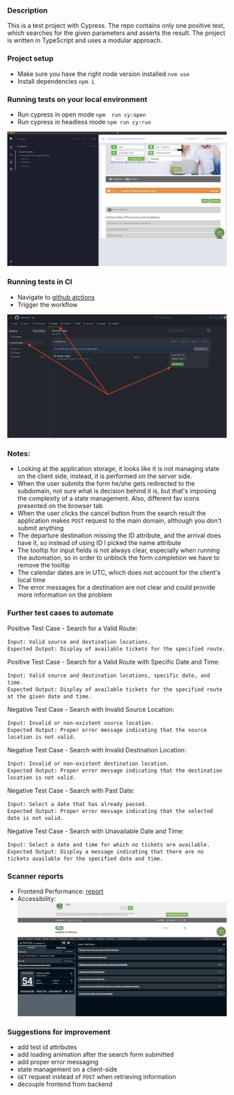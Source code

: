 ### Description
This is a test project with Cypress. The repo contains only one positive test, which searches for the given parameters and asserts the result. The project is written in TypeScript and uses a modular approach.

### Project setup

- Make sure you have the right node version installed `nvm use`
- Install dependencies `npm i`

### Running tests on your local environment

- Run cypress in open mode `npm  run cy:open`
- Run cypress in headless mode `npm run cy:run`

![Alt text](/assets/cypress.png "Cypress test")


### Running tests in CI
- Navigate to [github atctions](https://github.com/skurochkin/cp/actions/workflows/manual.yml)
- Trigger the workflow

![Alt text](/assets/ga.png "Cypress test")



### Notes:
- Looking at the application storage, it looks like it is not managing state on the client side, instead, it is performed on the server side. 
- When the user submits the form he/she gets redirected to the subdomain, not sure what is decision behind it is, but that's imposing the complexity of a state management. Also, different fav icons presented on the browser tab
- When the user clicks the cancel button from the search result the application makes `POST` request to the main domain, although you don't submit anything
- The departure destination missing the ID attribute, and the arrival does have it, so instead of using ID I picked the name attribute
- The tooltip for input fields is not always clear, especially when running the automation, so in order to unblock the form completion we have to remove the tooltip
- The calendar dates are in UTC, which does not account for the client's local time
- The error messages for a destination are not clear and could provide more information on the problem 

### Further test cases to automate
Positive Test Case - Search for a Valid Route:
```
Input: Valid source and destination locations.
Expected Output: Display of available tickets for the specified route.
```

Positive Test Case - Search for a Valid Route with Specific Date and Time:
```
Input: Valid source and destination locations, specific date, and time.
Expected Output: Display of available tickets for the specified route at the given date and time.
```

Negative Test Case - Search with Invalid Source Location:
```
Input: Invalid or non-existent source location.
Expected Output: Proper error message indicating that the source location is not valid.
```

Negative Test Case - Search with Invalid Destination Location:

```
Input: Invalid or non-existent destination location.
Expected Output: Proper error message indicating that the destination location is not valid.
```

Negative Test Case - Search with Past Date:
```
Input: Select a date that has already passed.
Expected Output: Proper error message indicating that the selected date is not valid.
```

Negative Test Case - Search with Unavailable Date and Time:
```
Input: Select a date and time for which no tickets are available.
Expected Output: Display a message indicating that there are no tickets available for the specified date and time.
```

### Scanner reports

- Frontend Performance: [report](https://googlechrome.github.io/lighthouse/viewer/?gist=e1261d0df20cea2d64c3d2c0bd45fa84)
- Accessibility:
![Alt text](/assets/accessability.png "Accessebility test")


### Suggestions for improvement

- add test id attributes 
- add loading animation after the search form submitted
- add proper error messaging
- state management on a client-side
- `GET` request instead of `POST` when retrieving information
- decouple frontend from backend
